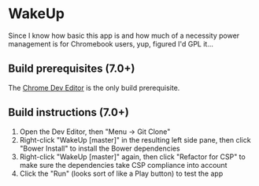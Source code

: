 WakeUp
======

Since I know how basic this app is and how much of a necessity power management is for Chromebook users, yup, figured I'd GPL it...

Build prerequisites (7.0+)
--------------------------

The [Chrome Dev Editor](https://chrome.google.com/webstore/detail/chrome-dev-editor-develop/pnoffddplpippgcfjdhbmhkofpnaalpg) is the only build prerequisite.

Build instructions (7.0+)
-------------------------

1. Open the Dev Editor, then "Menu -> Git Clone"
2. Right-click "WakeUp [master]" in the resulting left side pane, then click "Bower Install" to install the Bower dependencies
3. Right-click "WakeUp [master]" again, then click "Refactor for CSP" to make sure the dependencies take CSP compliance into account
4. Click the "Run" (looks sort of like a Play button) to test the app
